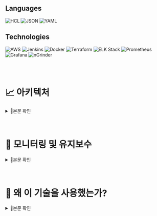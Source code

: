 

## **Languages**
    
![HCL](https://img.shields.io/badge/HCL-%235951CC?style=flat-square&logo=HashiCorp&logoColor=white)
![JSON](https://img.shields.io/badge/JSON-%23000000?style=flat-square&logo=json&logoColor=white)
![YAML](https://img.shields.io/badge/YAML-%23CB171E?style=flat-square&logo=yaml&logoColor=white)
    
## **Technologies**
    
![AWS](https://img.shields.io/badge/AWS-%23FF9900?style=flat-square&logo=amazonaws&logoColor=white)
![Jenkins](https://img.shields.io/badge/Jenkins-%23D24939?style=flat-square&logo=jenkins&logoColor=white)
![Docker](https://img.shields.io/badge/Docker-%230db7ed?style=flat-square&logo=docker&logoColor=white)
![Terraform](https://img.shields.io/badge/Terraform-%23623CE4?style=flat-square&logo=terraform&logoColor=white)
![ELK Stack](https://img.shields.io/badge/ELK-%23005571?style=flat-square&logo=elastic&logoColor=white)
![Prometheus](https://img.shields.io/badge/Prometheus-%23E6522C?style=flat-square&logo=prometheus&logoColor=white)
![Grafana](https://img.shields.io/badge/Grafana-%23F46800?style=flat-square&logo=grafana&logoColor=white)
![nGrinder](https://img.shields.io/badge/nGrinder-%234285F4?style=flat-square&logo=apache&logoColor=white)

<br>
<br>

# **📈 아키텍처**
<details>
  <summary>📘본문 확인</summary>
  <div markdown="1">
    
<img src="./images/Architecture.png">

- 단일 VPC 내에 퍼블릭/프라이빗 서브넷을 구성하고 NAT 인스턴스를 두어 보안과 확장성을 동시에 확보했습니다.
    - **퍼블릭 서브넷**: 프론트엔드 서버 및 NAT 인스턴스 배포.
    - **프라이빗 서브넷**: 백엔드, Jenkins, Redis, RDS 등 주요 서비스 배치.
    - **VPC 격리**: 퍼블릭/프라이빗 서브넷 분리로 외부 접근 차단.
    - **CORS 문제 해결:** 프론트엔드와 백엔드 간의 CORS 문제를 해결하기 위해, 프론트엔드의 ALB와 백엔드의 ALB에 각각 메인 도메인과 서브 도메인을 할당하여 동일 출처 정책을 만족시켰습니다. 이를 통해 클라이언트와 서버 간의 원활한 통신이 가능해졌습니다.
- **ECS**: 프론트엔드, 백엔드, AI 서비스를 컨테이너로 배포하며 ASG로 스케일 인/아웃 관리.
- **ALB**:
    - 프론트 ALB: Route 53을 통해 도메인 연결.
    - 백엔드 + AI ALB: 서브도메인으로 CORS 문제 해결.
- **CI/CD 파이프라인**: Jenkins에서 GitHub 푸시를 감지하여 Docker 이미지를 ECR에 업로드 후 ECS로 자동 배포.
- **모니터링 및 로그 관리**:
    - Prometheus와 Grafana로 메트릭 모니터링.
    - ELK 스택으로 로그 수집 및 시각화.

ECS와 ASG로 컨테이너를 배포 및 확장하며, ALB와 Route 53으로 도메인 연결과 CORS 문제를 해결했습니다. CI/CD로 배포를 자동화하고, Prometheus, Grafana, ELK 스택으로 모니터링과 로그 관리를 수행했습니다.


---
<details>
  <summary><b>구축한 AWS 환경의 주요 구성 요소</b></summary>
  <div markdown="1">

프로젝트의 요구사항을 충족하고 효율적인 클라우드 환경을 구축하기 위해 AWS 인프라를 다음과 같이 구성하였습니다. 주요 목표는 **무중단 배포**, **트래픽 분산**, **컨테이너 배포 자동화**, 그리고 **리소스 확장성과 효율성**을 확보하는 것이었습니다.

---

## 배포 환경

### **1. 무중단 배포**

- ECS - **Rolling Update** 
새로운 애플리케이션 버전을 배포할 때 기존 태스크를 점진적으로 교체하며, 서비스 중단 없이 애플리케이션 업데이트가 가능합니다.

### **3. 컨테이너 배포 자동화**

- **ECS(Elastic Container Service) / ECR(Elastic Container Registry)**
    - ECS의 **시작 템플릿**과 **유저데이터**를 활용해 Auto Scaling Group에서 생성된 인스턴스가 ECR의 이미지를 받아 자동으로 애플리케이션을 실행할 수 있도록 구성했습니다.

### **2. 트래픽 분산**

- **Application Load Balancer(ALB)**
    - 다수의 Auto Scaling Group에 트래픽을 분산시켰습니다.
    - ALB는 들어오는 요청을 라우팅하고, 각 애플리케이션 인스턴스의 상태를 모니터링하여 비정상 인스턴스를 자동으로 제외합니다.

---

### **4. Auto Scaling 및 태스크 확장 로직**

[링크](#ansible에서-ecs로-전환한-이유)

### **5. 모니터링 및 로그 관리**

[링크](#prometheus--grafana)

### **6. 보안 강화**

- **AWS Systems Manager Parameter Store:**
    
    애플리케이션에서 사용하는 환경 변수와 민감한 데이터(예: 데이터베이스 접속 정보) 관리
    
    - ECS 태스크 정의의 containerDefinitions에서 **secrets**를 사용하여 민감한 값을 Parameter Store에서 직접 불러와 컨테이너의 환경 변수로 설정했습니다.
    - 이를 통해 민감한 데이터를 코드나 컨테이너 이미지에 포함하지 않고 안전하게 관리할 수 있었으며, 권한 관리와 감사 추적이 용이해졌습니다.
- **CORS 문제 해결:** 프론트엔드와 백엔드 간의 CORS 문제를 해결하기 위해, 프론트엔드의 ALB와 백엔드의 ALB에 각각 메인 도메인과 서브 도메인을 할당하여 동일 출처 정책을 만족시켰습니다. 이를 통해 클라이언트와 서버 간의 원활한 통신이 가능해졌습니다.

### **7. Jenkins를 활용한 CI/CD**

[링크](#jenkins-사용-이유)

---

위와 같은 아키텍처를 통해 프로젝트는 안정성과 확장성을 동시에 확보했습니다. 특히, ECS와 Auto Scaling Group을 연동하여 태스크 리소스가 부족할 경우 동적으로 인스턴스와 태스크를 추가할 수 있는 환경을 구축했습니다. 이를 통해 서비스의 무중단 배포와 트래픽 분산은 물론, 리소스 사용 효율성을 극대화할 수 있었습니다. AWS의 다양한 서비스 간 유기적인 연동으로 운영의 자동화와 효율성을 모두 달성하였습니다.

  </div>
</details>

---

  </div>
</details>
<br>
<br>

# **🔨 모니터링 및 유지보수**

<details>
  <summary>📘본문 확인</summary>
  <div markdown="1">
    
## Log Monitor

---

- aws frontend-alb, backend&ai-alb
    
    <img src="./images/Log_Monitor.png">
    
## Metric Monitor

- Spring Boot
    
    <img src="./images/Metric_Monitor_Spring.png">
    
- Docker cAdvisor container dashboard
    
    <img src="./images/Metric_Monitor_cAdvisor.png">
    

## Slack Alert

<img src="./images/Slack_Alert.png">

- ECS - Service 배포 Alert

<img src="./images/ECS_Service_Alert.png">

- Slack Alert - Jenkins health check

<img src="./images/Slack_Alert_health_check.png">

- slack alert - 컨테이너 리소스 사용량 알림

<img src="./images/Slack_Alert_Container.png">

  </div>
</details>
<br>
<br>

# **💎 왜 이 기술을 사용했는가?**

<details>
  <summary>📘본문 확인</summary>
  <div markdown="1">

    
### jenkins 사용 이유
    
<details>
  <summary>상세 내용</summary>
  <div markdown="1">
    
<img src="./images/Jenkins.png">

## Jenkins 사용 이유

프로젝트는 협업의 효율성을 극대화하기 위해 **GitHub Organization**을 활용하여 각 파트별 독립적인 레포지토리를 구성하고, CI/CD 자동화를 통해 개발 프로세스를 체계화하는 것을 목표로 삼았습니다. 이를 실현하기 위해 다음과 같은 이유로 Jenkins를 도구로 선정했습니다.
    
</div>
</details>

---
    
### terraform 사용 이유
    
<details>
  <summary>상세 내용</summary>
  <div markdown="1">
        
<img src="./images/Terraform.png">

## Terraform 사용 이유

AWS 기반의 인프라를 구축하며 우리 팀은 **일관성 유지**, **협업 효율성**, 그리고 **유지보수 편의성**을 최우선 과제로 삼았습니다.

하지만 콘솔을 통한 수작업 설정 방식은 오류 발생 가능성이 높고, 팀원이 실시간으로 작업 중인 수정 사항을 확인하기 어려운 한계가 있었습니다. 또한, 개발을 멈추는 시간 동안 불필요한 리소스를 계속 실행하면 비용이 낭비될 우려가 있었습니다. 이를 해결하기 위해 팀원 간의 협업을 강화하고, 인프라 관리를 체계화하며 비용 효율성을 높일 수 있는 코드 기반 도구인 Terraform을 도입하게 되었습니다.

---

Terraform 도입을 통해 팀은 인프라 관리의 체계화와 협업 효율성을 크게 향상시켰습니다. S3와 DynamoDB를 활용한 중앙 집중형 상태 관리는 작업 충돌을 방지하고 안정적인 협업 환경을 제공했습니다. 이를 통해 인프라 관리가 더욱 체계화되고, 팀의 협업과 운영 효율성이 전반적으로 개선되었습니다.
        
    
---

</div>
</details>

---
    
### ansible 대신 ecs 사용 이유
    
<details>
  <summary>상세 내용</summary>
  <div markdown="1">
        
# ECS 사용 이유

배포 자동화와 서비스 가용성을 유지하기 위해 AWS Autoscaling을 도입했습니다. 처음에는 Autoscaling으로 생성된 인스턴스에 컨테이너를 배포하고 실행하기 위해 Ansible을 사용했습니다. 하지만, 매번 새로 생성된 인스턴스에 컨테이너를 띄우는 작업이 반복적이고 관리 부담이 컸으며, 배포 중 서비스 중단 가능성을 완전히 방지하기 어려운 문제가 있었습니다.

---

## **Ansible에서 ECS로 전환한 이유**

### **1. Autoscaling과 컨테이너 배포의 보완**

Ansible을 사용해 Autoscaling으로 생성된 인스턴스에 컨테이너를 띄우는 과정을 자동화하려 했지만, 매번 새로운 인스턴스에 대해 추가적인 스크립트나 수작업이 필요했습니다. 반면 ECS는 **유저 데이터와 시작 템플릿**을 활용해 Autoscaling과 자연스럽게 통합되며, 인스턴스가 생성되자마자 필요한 컨테이너를 자동으로 배포하고 실행할 수 있었습니다. 이를 통해 반복 작업의 부담이 줄어들고 운영 효율이 향상되었습니다.

### **2. 상태 관리와 자동화의 향상**

ECS는 클러스터 내 태스크 상태를 지속적으로 모니터링하며, 비정상적인 컨테이너를 자동으로 복구합니다. 이러한 상태 관리 기능은 Ansible로는 수동 작업이 필요했던 부분을 자동화할 수 있어 서비스 안정성을 보장할 수 있었습니다.

### **3. AWS 서비스와의 통합**

ECS는 AWS의 다양한 서비스와 긴밀하게 연동됩니다. ECR과 통합해 컨테이너 이미지를 관리하며, CloudWatch를 활용해 컨테이너 상태와 리소스 사용량을 실시간으로 모니터링할 수 있었습니다. 이러한 통합 기능은 Ansible로는 추가적인 설정과 작업이 필요했던 부분을 자동으로 처리할 수 있도록 지원했습니다.

---

## **EKS vs ECS**

ECS를 사용하던 중 Kubernetes 기반의 복잡한 컨테이너 관리를 지원하는 EKS의 존재를 확인했지만, 우리 프로젝트는 대규모 프로젝트에 해당하지 않는다고 판단했습니다. 이에 따라 복잡한 설정과 추가적인 학습이 필요한 EKS 대신, AWS에 최적화되어 간단한 설정만으로 컨테이너를 관리할 수 있는 ECS를 선택하게 되었습니다.
        
    
---

</div>
</details>

---
    
### Pronmetheus & Grafana

<details>
  <summary>상세 내용</summary>
  <div markdown="1">
        
# **Prometheus & Grafana**

<img src="./images/Prometheus_Grafana.png">

---

## **Prometheus와 Grafana 선택 이유**

프로젝트 진행 중 서버가 자주 다운되거나 ECS 컨테이너가 배포 중단되는 문제가 발생했습니다. 컨테이너와 인스턴스에서 리소스를 과도하게 사용하는게 원인이었지만, 이를 실시간으로 감지하거나 정확히 분석할 수 없었고 리소스 사용 데이터를 제대로 확보하지 못해 문제 해결에 어려움이 생겼습니다. 이러한 이유로 운영 효율성과 비용 관리에 부정적인 영향이 생겨서 Prometheus & Grafana를 사용 했습니다

---

## **ECS 컨테이너 및 인스턴스 분석**

ASG로 배포된 인스턴스에 CAdvisor, Node Exporter를 설치해 메트릭을 수집 했습니다. Prometheus를 사용해 인스턴스의 리소스 사용량 데이터를 수집하고, Grafana를 통해 시각화하여 시스템 상태를 확인 했습니다. 특정 임계치를 초과하는 리소스 사용량이 감지되면 slack으로 알람을 보내 신속히 장애를 해결하고, 리소스 사용량을 최적화 하였습니다.

</div>
</details>        

---

### ELK
    
<details>
  <summary>상세 내용</summary>
  <div markdown="1">
        
<img src="./images/ELK.png">

---

## **ELK 8.x 설치**

프로젝트 진행 중 ELK Stack을 활용하여 서버 로그를 수집하고 모니터링하기 위해, Elastic Agent와 같은 새로운 기능이 포함된 최신 버전인 **8.x**를 설치했습니다.

### 문제점

기존 **Filebeat** 대신 **Elastic Agent**를 사용하면 로그 수집과 모니터링 작업을 단일 에이전트로 통합할 수 있었습니다. 하지만 Elastic Agent는 **JSON 형식**의 구조화된 로그 처리에 최적화되어 있었으며, 비구조화된 로그 처리에는 추가적인 전처리 작업이 필요했습니다.

---

## **ALB 로그 수집 문제**

1. **ALB 로그의 형식**
    - ALB의 로그는 **가공되지 않은 메시지 형태**로 S3 버킷에 저장됨.
    - Elastic Agent는 이러한 비구조적 로그를 직접 처리하기 어렵고, Elasticsearch에 적합한 형식으로 변환하기 위해 전처리 작업 필요.
2. **Logstash를 활용한 전처리**
    - Logstash를 사용해 S3에 저장된 ALB 로그를 수집.
    - 로그를 필요한 형태로 전처리(파싱 및 필터링)한 후 Elasticsearch로 전달.

---

## **로그 수집 및 전처리 과정**

1. **S3에서 ALB 로그 수집**
    - **Logstash**를 통해 S3 버킷에 저장된 ALB 로그를 읽어옴.
2. **로그 전처리**
    - Logstash의 **Grok 필터**를 사용해 ALB 로그를 파싱.
    - 로그 메시지에서 필요한 정보를 추출하고, Elasticsearch에 적합한 JSON 형식으로 변환.
3. **Elasticsearch로 전송**
    - 전처리된 로그 데이터를 Elasticsearch로 전달해 저장 및 검색 가능하게 만듦.

---

## **결론**

ELK 8.x를 설치하며 Elastic Agent 도입을 검토했지만, 비구조화된 로그의 전처리가 필요한 상황에서는 Logstash를 활용하는 것이 적합했습니다. Logstash를 사용해 S3에 저장된 ALB 로그를 수집하고 전처리 과정을 거쳐 Elasticsearch로 전달했으며, 이를 통해 비구조화된 ALB 로그를 효과적으로 처리하고 ELK의 모니터링 기능을 최대한 활용할 수 있었습니다.

</div>
</details>

  </div>
</details>
